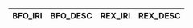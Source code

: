 | BFO_IRI   | BFO_DESC   | REX_IRI   | REX_DESC   |
|-----------|------------|-----------|------------|